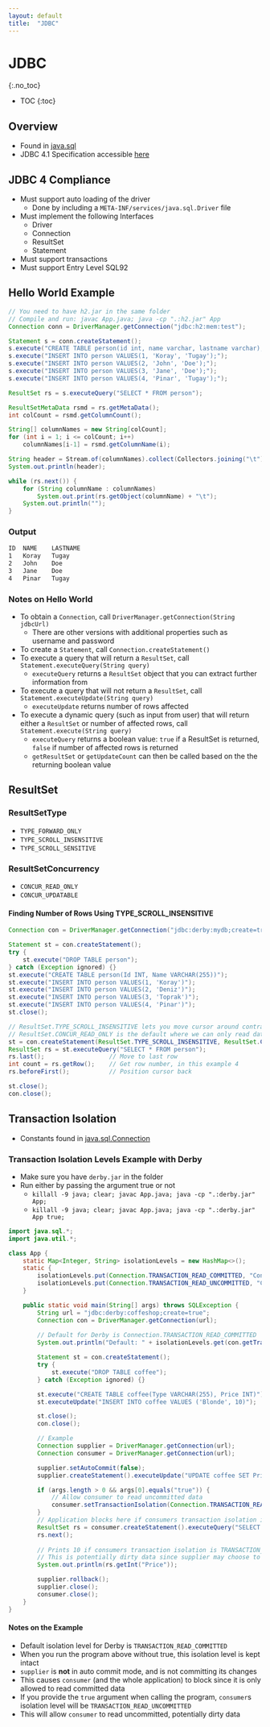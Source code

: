 ```yaml
---
layout: default
title:  "JDBC"
---
```


# JDBC
{:.no_toc}

* TOC
{:toc}

## Overview
- Found in [java.sql](https://docs.oracle.com/javase/8/docs/api/java/sql/package-summary.html)
- JDBC 4.1 Specification accessible [here](https://download.oracle.com/otn-pub/jcp/jdbc-4_1-mrel-spec/jdbc4.1-fr-spec.pdf)

## JDBC 4 Compliance
- Must support auto loading of the driver
  - Done by including a `META-INF/services/java.sql.Driver` file
- Must implement the following Interfaces
  - Driver
  - Connection
  - ResultSet
  - Statement
- Must support transactions
- Must support Entry Level SQL92

## Hello World Example
```java
// You need to have h2.jar in the same folder
// Compile and run: javac App.java; java -cp ".:h2.jar" App
Connection conn = DriverManager.getConnection("jdbc:h2:mem:test");

Statement s = conn.createStatement();
s.execute("CREATE TABLE person(id int, name varchar, lastname varchar);");
s.execute("INSERT INTO person VALUES(1, 'Koray', 'Tugay');");
s.execute("INSERT INTO person VALUES(2, 'John', 'Doe');");
s.execute("INSERT INTO person VALUES(3, 'Jane', 'Doe');");
s.execute("INSERT INTO person VALUES(4, 'Pinar', 'Tugay');");

ResultSet rs = s.executeQuery("SELECT * FROM person");

ResultSetMetaData rsmd = rs.getMetaData();
int colCount = rsmd.getColumnCount();

String[] columnNames = new String[colCount];
for (int i = 1; i <= colCount; i++) 
    columnNames[i-1] = rsmd.getColumnName(i);

String header = Stream.of(columnNames).collect(Collectors.joining("\t"));
System.out.println(header);

while (rs.next()) {
    for (String columnName : columnNames)
        System.out.print(rs.getObject(columnName) + "\t");
    System.out.println("");            
}
```
### Output
```bash
ID	NAME	LASTNAME
1	Koray	Tugay	
2	John	Doe	
3	Jane	Doe	
4	Pinar	Tugay	
```

### Notes on Hello World
- To obtain a `Connection`, call `DriverManager.getConnection(String jdbcUrl)`
  - There are other versions with additional properties such as username and password
- To create a `Statement`, call `Connection.createStatement()`
- To execute a query that will return a `ResultSet`, call `Statement.executeQuery(String query)`
  - `executeQuery` returns a `ResultSet` object that you can extract further information from
- To execute a query that will not return a `ResultSet`, call `Statement.executeUpdate(String query)`
  - `executeUpdate` returns number of rows affected
- To execute a dynamic query (such as input from user) that will return either a `ResultSet` or number of affected rows, call `Statement.execute(String query)`
  - `executeQuery` returns a boolean value: `true` if a ResultSet is returned, `false` if number of affected rows is returned
  - `getResultSet` or `getUpdateCount` can then be called based on the the returning boolean value
  
## ResultSet
### ResultSetType 
- `TYPE_FORWARD_ONLY`
- `TYPE_SCROLL_INSENSITIVE`
- `TYPE_SCROLL_SENSITIVE`

### ResultSetConcurrency
- `CONCUR_READ_ONLY`
- `CONCUR_UPDATABLE`

#### Finding Number of Rows Using TYPE_SCROLL_INSENSITIVE
```java
Connection con = DriverManager.getConnection("jdbc:derby:mydb;create=true");

Statement st = con.createStatement();
try {
    st.execute("DROP TABLE person");
} catch (Exception ignored) {}
st.execute("CREATE TABLE person(Id INT, Name VARCHAR(255))");
st.execute("INSERT INTO person VALUES(1, 'Koray')");
st.execute("INSERT INTO person VALUES(2, 'Deniz')");
st.execute("INSERT INTO person VALUES(3, 'Toprak')");
st.execute("INSERT INTO person VALUES(4, 'Pinar')");
st.close();

// ResultSet.TYPE_SCROLL_INSENSITIVE lets you move cursor around contrary to FORWARD_ONLY
// ResultSet.CONCUR_READ_ONLY is the default where we can only read data and not update it
st = con.createStatement(ResultSet.TYPE_SCROLL_INSENSITIVE, ResultSet.CONCUR_READ_ONLY);
ResultSet rs = st.executeQuery("SELECT * FROM person");
rs.last();                  // Move to last row
int count = rs.getRow();    // Get row number, in this example 4
rs.beforeFirst();           // Position cursor back

st.close();
con.close();
```

## Transaction Isolation
- Constants found in [java.sql.Connection](https://docs.oracle.com/javase/8/docs/api/java/sql/Connection.html#field.summary)
### Transaction Isolation Levels Example with Derby
- Make sure you have `derby.jar` in the folder
- Run either by passing the argument true or not
  - `killall -9 java; clear; javac App.java; java -cp ".:derby.jar" App;`
  - `killall -9 java; clear; javac App.java; java -cp ".:derby.jar" App true;`
```java
import java.sql.*;
import java.util.*;

class App {
    static Map<Integer, String> isolationLevels = new HashMap<>();
    static {
        isolationLevels.put(Connection.TRANSACTION_READ_COMMITTED, "Connection.TRANSACTION_READ_COMMITTED");
        isolationLevels.put(Connection.TRANSACTION_READ_UNCOMMITTED, "Connection.TRANSACTION_READ_UNCOMMITTED");
    }

    public static void main(String[] args) throws SQLException {
        String url = "jdbc:derby:coffeshop;create=true";
        Connection con = DriverManager.getConnection(url);
        
        // Default for Derby is Connection.TRANSACTION_READ_COMMITTED
        System.out.println("Default: " + isolationLevels.get(con.getTransactionIsolation()));

        Statement st = con.createStatement();
        try {
            st.execute("DROP TABLE coffee");
        } catch (Exception ignored) {}

        st.execute("CREATE TABLE coffee(Type VARCHAR(255), Price INT)");
        st.executeUpdate("INSERT INTO coffee VALUES ('Blonde', 10)");

        st.close();
        con.close();

        // Example
        Connection supplier = DriverManager.getConnection(url);
        Connection consumer = DriverManager.getConnection(url);

        supplier.setAutoCommit(false);
        supplier.createStatement().executeUpdate("UPDATE coffee SET Price = 20");

        if (args.length > 0 && args[0].equals("true")) {
            // Allow consumer to read uncommitted data
            consumer.setTransactionIsolation(Connection.TRANSACTION_READ_UNCOMMITTED);
        }
        // Application blocks here if consumers transaction isolation is TRANSACTION_READ_COMMITTED
        ResultSet rs = consumer.createStatement().executeQuery("SELECT Price FROM coffee");
        rs.next();
        
        // Prints 10 if consumers transaction isolation is TRANSACTION_READ_UNCOMMITTED
        // This is potentially dirty data since supplier may choose to rollback
        System.out.println(rs.getInt("Price")); 

        supplier.rollback();
        supplier.close();
        consumer.close();
    }
}
```
#### Notes on the Example
- Default isolation level for Derby is `TRANSACTION_READ_COMMITTED`
- When you run the program above without true, this isolation level is kept intact
- `supplier` is __not__ in auto commit mode, and is not committing its changes
- This causes `consumer` (and the whole application) to block since it is only allowed to read committed data
- If you provide the `true` argument when calling the program, `consumer`s isolation level will be `TRANSACTION_READ_UNCOMMITTED`
- This will allow `consumer` to read uncommitted, potentially dirty data